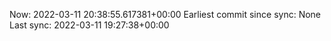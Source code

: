 Now: 2022-03-11 20:38:55.617381+00:00 Earliest commit since sync: None Last sync: 2022-03-11 19:27:38+00:00
